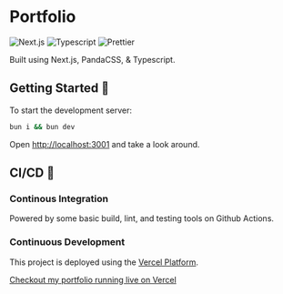 # Portfolio

![Next.js](https://img.shields.io/badge/next.js-000000?style=for-the-badge&logo=nextdotjs&logoColor=white)
![Typescript](https://img.shields.io/badge/TypeScript-007ACC?style=for-the-badge&logo=typescript&logoColor=white)
![Prettier](https://img.shields.io/badge/code_style-prettier-ff69b4.svg?style=for-the-badge)

Built using Next.js, PandaCSS, & Typescript.

## Getting Started 🤔

To start the development server:

```sh
bun i && bun dev
```

Open [http://localhost:3001](http://localhost:3001) and take a look around.

## CI/CD 🚀

### Continous Integration

Powered by some basic build, lint, and testing tools on Github Actions.

### Continuous Development

This project is deployed using the [Vercel Platform](https://vercel.com/new?utm_medium=default-template&filter=next.js&utm_source=create-next-app&utm_campaign=create-next-app-readme).

[Checkout my portfolio running live on Vercel](https://jameswalsh.dev)
